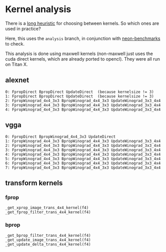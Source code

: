 # Kernel analysis

There is a [long heuristic](https://github.com/NervanaSystems/neon/blob/bc196cbe4131a76cd0c584e93aa7f8285b6243cb/neon/backends/layer_gpu.py#L404-L488) for choosing between kernels.  So which ones are used in practice?

Here, this uses the `analysis` branch, in conjunction with [neon-benchmarks](https://github.com/hughperkins/neon-benchmarks)
to check.

This analysis is done using maxwell kernels (non-maxwell just uses the cuda direct kernels, which are already ported
to opencl).  They were all run on Titan X.

## alexnet

```
0: FpropDirect BpropDirect UpdateDirect  (because kernelsize != 3)
1: FpropDirect BpropDirect UpdateDirect  (because kernelsize != 3)
2: FpropWinograd_4x4_3x3 BpropWinograd_4x4_3x3 UpdateWinograd_3x3_4x4
3: FpropWinograd_4x4_3x3 BpropWinograd_4x4_3x3 UpdateWinograd_3x3_4x4
4: FpropWinograd_4x4_3x3 BpropWinograd_4x4_3x3 UpdateWinograd_3x3_4x4
```

## vgga

```
0: FpropDirect BpropWinograd_4x4_3x3 UpdateDirect
1: FpropWinograd_4x4_3x3 BpropWinograd_4x4_3x3 UpdateWinograd_3x3_4x4
2: FpropWinograd_4x4_3x3 BpropWinograd_4x4_3x3 UpdateWinograd_3x3_4x4
3: FpropWinograd_4x4_3x3 BpropWinograd_4x4_3x3 UpdateWinograd_3x3_4x4
4: FpropWinograd_4x4_3x3 BpropWinograd_4x4_3x3 UpdateWinograd_3x3_4x4
5: FpropWinograd_4x4_3x3 BpropWinograd_4x4_3x3 UpdateWinograd_3x3_4x4
6: FpropWinograd_4x4_3x3 BpropWinograd_4x4_3x3 UpdateWinograd_3x3_4x4
7: FpropWinograd_4x4_3x3 BpropWinograd_4x4_3x3 UpdateWinograd_3x3_4x4
```

## transform kernels

### fprop

```
_get_xprop_image_trans_4x4_kernel(f4)
_get_fprop_filter_trans_4x4_kernel(f4)
```

### bprop

```
_get_bprop_filter_trans_4x4_kernel(f4)
_get_update_image_trans_4x4_kernel(f4)
_get_update_delta_trans_4x4_kernel(f4)
```

